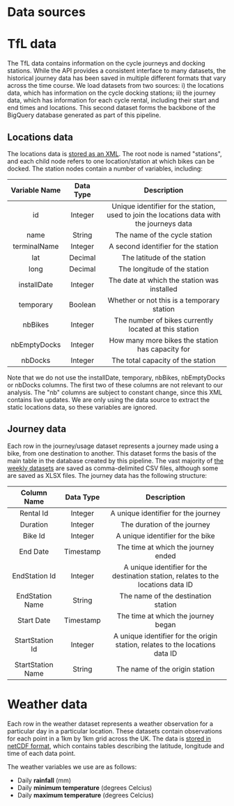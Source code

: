 Data sources
============

# TfL data

The TfL data contains information on the cycle journeys and docking stations. While the API provides a consistent interface to many datasets, the historical journey data has been saved in multiple different formats that vary across the time course. We load datasets from two sources: i) the locations data, which has information on the cycle docking stations; ii) the journey data, which has information for each cycle rental, including their start and end times and locations. This second dataset forms the backbone of the BigQuery database generated as part of this pipeline. 

## Locations data

The locations data is [stored as an XML](https://tfl.gov.uk/tfl/syndication/feeds/cycle-hire/livecyclehireupdates.xml). The root node is named "stations", and each child node refers to one location/station at which bikes can be docked. The station nodes contain a number of variables, including:

Variable Name | Data Type | Description
| :---: | :---: | :---:
id | Integer | Unique identifier for the station, used to join the locations data with the journeys data
name | String | The name of the cycle station
terminalName | Integer | A second identifier for the station
lat | Decimal | The latitude of the station
long | Decimal | The longitude of the station
installDate | Integer | The date at which the station was installed
temporary | Boolean | Whether or not this is a temporary station
nbBikes | Integer | The number of bikes currently located at this station
nbEmptyDocks | Integer | How many more bikes the station has capacity for
nbDocks | Integer | The total capacity of the station

Note that we do not use the installDate, temporary, nbBikes, nbEmptyDocks or nbDocks columns. The first two of these columns are not relevant to our analysis. The "nb" columns are subject to constant change, since this XML contains live updates. We are only using the data source to extract the static locations data, so these variables are ignored.

## Journey data

Each row in the journey/usage dataset represents a journey made using a bike, from one destination to another. This dataset forms the basis of the main table in the database created by this pipeline. The vast majority of [the weekly datasets](https://cycling.data.tfl.gov.uk/) are saved as comma-delimited CSV files, although some are saved as XLSX files. The journey data has the following structure:

Column Name | Data Type | Description
| :---: | :---: | :---:
Rental Id | Integer | A unique identifier for the journey
Duration | Integer | The duration of the journey
Bike Id | Integer | A unique identifier for the bike
End Date | Timestamp | The time at which the journey ended
EndStation Id | Integer | A unique identifier for the destination station, relates to the locations data ID
EndStation Name | String | The name of the destination station
Start Date | Timestamp | The time at which the journey began
StartStation Id | Integer | A unique identifier for the origin station, relates to the locations data ID
StartStation Name | String | The name of the origin station

# Weather data

Each row in the weather dataset represents a weather observation for a particular day in a particular location. These datasets contain observations for each point in a 1km by 1km grid across the UK. The data is [stored in netCDF format](https://catalogue.ceda.ac.uk/uuid/4dc8450d889a491ebb20e724debe2dfb), which contains tables describing the latitude, longitude and time of each data point. 

The weather variables we use are as follows:
- Daily __rainfall__ (mm)
- Daily __minimum temperature__ (degrees Celcius)
- Daily __maximum temperature__ (degrees Celcius)
